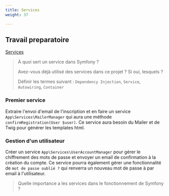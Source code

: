 ```yaml
---
title: Services
weight: 37

---
```


## Travail preparatoire

[Services](https://symfony.com/doc/current/service_container.html)

> À quoi sert un service dans Symfony ?
>
> Avez-vous déjà utilisé des services dans ce projet ? Si oui, lesquels ?
>
> Définir les termes suivant : `Dependency Injection`, `Service`, `Autowiring`, `Container`
>
> 

### Premier service

Extraire l'envoi d'email de l'inscription et en faire un service `App\Services\MailerManager` qui aura une méthode `confirmRegistration(User $user)`. Ce service aura besoin du Mailer et de Twig pour générer les templates html.

### Gestion d'un utilisateur

Créer un service `App\Services\UserAccountManager` pour gérer le chiffrement des mots de passe et envoyer un email de confirmation à la création du compte. Ce service pourra également gérer une fonctionnalité de `mot de passe oublié ?` qui renverra un nouveau mot de passe à par email à l'utilisateur.

> Quelle importance a les services dans le fonctionnement de Symfony ?